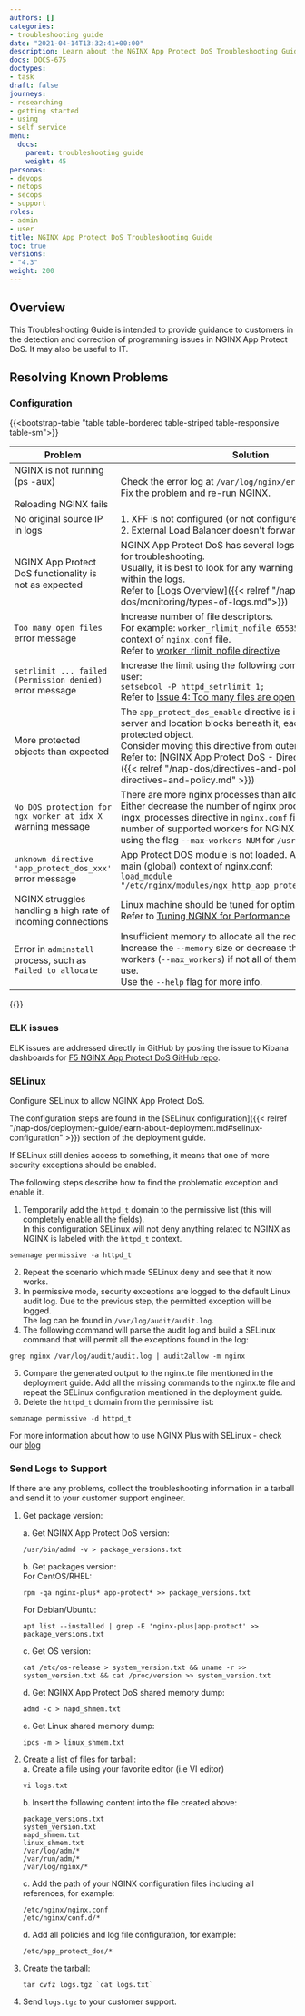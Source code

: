 ```yaml
---
authors: []
categories:
- troubleshooting guide
date: "2021-04-14T13:32:41+00:00"
description: Learn about the NGINX App Protect DoS Troubleshooting Guide.
docs: DOCS-675
doctypes:
- task
draft: false
journeys:
- researching
- getting started
- using
- self service
menu:
  docs:
    parent: troubleshooting guide
    weight: 45
personas:
- devops
- netops
- secops
- support
roles:
- admin
- user
title: NGINX App Protect DoS Troubleshooting Guide
toc: true
versions:
- "4.3"
weight: 200
---
```



## Overview

This Troubleshooting Guide is intended to provide guidance to customers in the detection and correction of programming issues in NGINX App Protect DoS. It may also be useful to IT.

## Resolving Known Problems

### Configuration

{{<bootstrap-table "table table-bordered table-striped table-responsive table-sm">}}

|Problem|Solution|
|-------|--------|
| NGINX is not running (ps -aux) <br><br> Reloading NGINX fails| Check the error log at `/var/log/nginx/error.log`. <br> Fix the problem and re-run NGINX.|
| No original source IP in logs|1. XFF is not configured (or not configured correctly) <br>2. External Load Balancer doesn't forward XFF |
| NGINX App Protect DoS functionality is not as expected| NGINX App Protect DoS has several logs which can be used for troubleshooting. <br> Usually, it is best to look for any warning or error messages within the logs. <br> Refer to [Logs Overview]({{< relref "/nap-dos/monitoring/types-of-logs.md">}})|
| `Too many open files` error message | Increase number of file descriptors. <br> For example: `worker_rlimit_nofile 65535;` in the main context of `nginx.conf` file. <br> Refer to [worker_rlimit_nofile directive](https://www.nginx.com/blog/using-nginx-plus-with-selinux/) |
| `setrlimit ... failed (Permission denied)` error message | Increase the limit using the following command as the root user:<br> `setsebool -P httpd_setrlimit 1;` <br> Refer to [Issue 4: Too many files are open Error](https://www.nginx.com/blog/using-nginx-plus-with-selinux/#Issue-4:-%3Ccode%3EToo-many-files-are-open%3C/code%3E-Error) |
| More protected objects than expected | The `app_protect_dos_enable` directive is inherited by all server and location blocks beneath it, each block will be a protected object. <br> Consider moving this directive from outer to inner block. <br> Refer to: [NGINX App Protect DoS - Directives and Policy]({{< relref "/nap-dos/directives-and-policy/learn-about-directives-and-policy.md" >}}) |
| `No DOS protection for ngx_worker at idx X` warning message | There are more nginx processes than allowed. <br> Either decrease the number of nginx processes (ngx_processes directive in `nginx.conf` file) or increase the number of supported workers for NGINX App Protect DoS using the flag `--max-workers NUM` for `/usr/bin/adminstall`. |
| `unknown directive 'app_protect_dos_xxx'` error message | App Protect DOS module is not loaded. Add this line to the main (global) context of nginx.conf: <br>  `load_module "/etc/nginx/modules/ngx_http_app_protect_dos_module.so";` |
| NGINX struggles handling a high rate of incoming connections | Linux machine should be tuned for optimal performance. <br> Refer to [Tuning NGINX for Performance](https://www.nginx.com/blog/tuning-nginx/) |
| Error in `adminstall` process, such as `Failed to allocate` | Insufficient memory to allocate all the required resources. <br> Increase the `--memory` size or decrease the number of nginx workers (`--max_workers`) if not all of them are going to be in use. <br> Use the `--help` flag for more info. |

{{</bootstrap-table>}}

### ELK issues

ELK issues are addressed directly in GitHub by posting the issue to Kibana dashboards for [F5 NGINX App Protect DoS GitHub repo](https://github.com/f5devcentral/nap-dos-elk-dashboards).

### SELinux

Configure SELinux to allow NGINX App Protect DoS.

The configuration steps are found in the [SELinux configuration]({{< relref "/nap-dos/deployment-guide/learn-about-deployment.md#selinux-configuration" >}}) section of the deployment guide.

If SELinux still denies access to something, it means that one of more security exceptions should be enabled.

The following steps describe how to find the problematic exception and enable it.

1. Temporarily add the `httpd_t` domain to the permissive list (this will completely enable all the fields). <br> In this configuration SELinux will not deny anything related to NGINX as NGINX is labeled with the `httpd_t` context. <br>

```shell
semanage permissive -a httpd_t
```

2. Repeat the scenario which made SELinux deny and see that it now works.
3. In permissive mode, security exceptions are logged to the default Linux audit log.
Due to the previous step, the permitted exception will be logged.<br>
The log can be found in `/var/log/audit/audit.log`.
4. The following command will parse the audit log and build a SELinux command that will permit all the exceptions found in the log:

```shell
grep nginx /var/log/audit/audit.log | audit2allow -m nginx
```

5. Compare the generated output to the nginx.te file mentioned in the deployment guide.
Add all the missing commands to the nginx.te file and repeat the SELinux configuration mentioned in the deployment guide.
6. Delete the `httpd_t` domain from the permissive list:

```shell
semanage permissive -d httpd_t
```

For more information about how to use NGINX Plus with SELinux - check our [blog](https://www.nginx.com/blog/using-nginx-plus-with-selinux/)

### Send Logs to Support

If there are any problems, collect the troubleshooting information in a tarball and send it to your customer support engineer.

1. Get package version:

   a. Get NGINX App Protect DoS version:<br>

   ```shell
   /usr/bin/admd -v > package_versions.txt
   ```

   b. Get packages version:<br>For CentOS/RHEL:<br>

   ```shell
   rpm -qa nginx-plus* app-protect* >> package_versions.txt
   ```

   For Debian/Ubuntu:<br>

   ```shell
   apt list --installed | grep -E 'nginx-plus|app-protect' >> package_versions.txt
   ```

   c. Get OS version:<br>

   ```shell
   cat /etc/os-release > system_version.txt && uname -r >> system_version.txt && cat /proc/version >> system_version.txt
   ```

   d. Get NGINX App Protect DoS shared memory dump:<br>

   ```shell
   admd -c > napd_shmem.txt
   ```

   e. Get Linux shared memory dump:<br>

   ```shell
   ipcs -m > linux_shmem.txt
   ```

2. Create a list of files for tarball:<br>
   a. Create a file using your favorite editor (i.e VI editor)<br>

   ```shell
   vi logs.txt
   ```

   b. Insert the following content into the file created above:<br>

   ```shell
   package_versions.txt
   system_version.txt
   napd_shmem.txt
   linux_shmem.txt
   /var/log/adm/*
   /var/run/adm/*
   /var/log/nginx/*
   ```

   c. Add the path of your NGINX configuration files including all references, for example:<br>

   ```shell
   /etc/nginx/nginx.conf
   /etc/nginx/conf.d/*
   ```

   d. Add all policies and log file configuration, for example:<br>

   ```shell
   /etc/app_protect_dos/*
   ```

3. Create the tarball:

   ```shell
   tar cvfz logs.tgz `cat logs.txt`
   ```

4. Send `logs.tgz` to your customer support.
